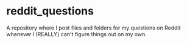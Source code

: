 # reddit_questions
A repository where I post files and folders for my questions on Reddit whenever I (REALLY) can't figure things out on my own. 
